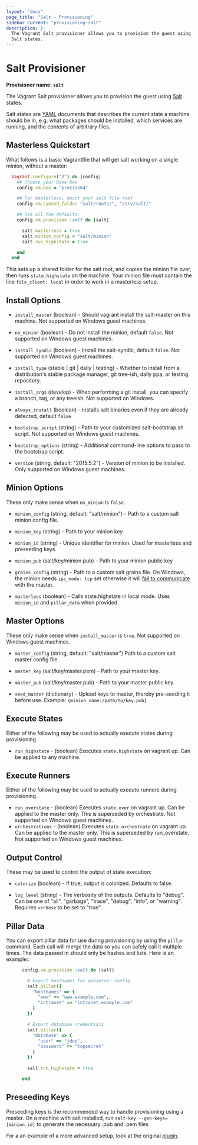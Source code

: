 ```yaml
---
layout: "docs"
page_title: "Salt - Provisioning"
sidebar_current: "provisioning-salt"
description: |-
  The Vagrant Salt provisioner allows you to provision the guest using
  Salt states.
---
```

# Salt Provisioner

**Provisioner name: `salt`**

The Vagrant Salt provisioner allows you to provision the guest using
[Salt](http://saltstack.com/) states.

Salt states are  [YAML](https://en.wikipedia.org/wiki/YAML) documents
that describes the current state a machine should be in, e.g. what
packages should be installed, which services are running, and the
contents of arbitrary files.

## Masterless Quickstart

What follows is a basic Vagrantfile that will get salt working
on a single minion, without a master:


```ruby
  Vagrant.configure("2") do |config|
    ## Choose your base box
    config.vm.box = "precise64"

    ## For masterless, mount your salt file root
    config.vm.synced_folder "salt/roots/", "/srv/salt/"

    ## Use all the defaults:
    config.vm.provision :salt do |salt|

      salt.masterless = true
      salt.minion_config = "salt/minion"
      salt.run_highstate = true

    end
  end
```

This sets up a shared folder for the salt root, and copies
the minion file over, then runs `state.highstate` on the
machine. Your minion file must contain the line
`file_client: local`  in order to work in a
masterless setup.

## Install Options

* `install_master`  (boolean) - Should vagrant install the salt-master
on this machine. Not supported on Windows guest machines.

* `no_minion`  (boolean) - Do not install the minion, default `false`. Not supported on Windows guest machines.

* `install_syndic`   (boolean) - Install the salt-syndic, default
`false`. Not supported on Windows guest machines.

* `install_type`  (stable | git | daily | testing) - Whether to install from a
distribution's stable package manager, git tree-ish, daily ppa, or testing repository.

* `install_args` (develop) - When performing a git install, you can specify a branch, tag, or any treeish. Not supported on Windows.

* `always_install`   (boolean) - Installs salt binaries even
 if they are already detected, default `false`

* `bootstrap_script` (string) - Path to your customized salt-bootstrap.sh script. Not supported on Windows guest machines.

* `bootstrap_options` (string) - Additional command-line options to
  pass to the bootstrap script.

* `version`  (string, default: "2015.5.2") - Version of minion to be installed. Only supported on Windows guest machines.

## Minion Options
These only make sense when `no_minion` is `false`.

* `minion_config`    (string, default: "salt/minion") - Path to
a custom salt minion config file.

* `minion_key`  (string) - Path to your minion key

* `minion_id`  (string) - Unique identifier for minion. Used for masterless and preseeding keys.

* `minion_pub`  (salt/key/minion.pub) - Path to your minion
public key

* `grains_config`  (string) - Path to a custom salt grains file. On Windows, the minion needs `ipc_mode: tcp` set otherwise it will [fail to communicate](https://github.com/saltstack/salt/issues/22796) with the master.

* `masterless`  (boolean) - Calls state.highstate in local mode. Uses `minion_id` and `pillar_data` when provided.

## Master Options
These only make sense when `install_master` is `true`. Not supported on Windows guest machines.

* `master_config` (string, default: "salt/master")
  Path to a custom salt master config file.

* `master_key` (salt/key/master.pem) - Path to your master key.

* `master_pub` (salt/key/master.pub) - Path to your master public key.

* `seed_master`  (dictionary) - Upload keys to master, thereby
pre-seeding it before use. Example: `{minion_name:/path/to/key.pub}`

## Execute States

Either of the following may be used to actually execute states
during provisioning.

* `run_highstate` - (boolean) Executes `state.highstate` on
vagrant up. Can be applied to any machine.

## Execute Runners

Either of the following may be used to actually execute runners
during provisioning.

* `run_overstate` - (boolean) Executes `state.over` on
vagrant up. Can be applied to the master only. This is superseded by orchestrate. Not supported on Windows guest machines.
* `orchestrations` - (boolean) Executes `state.orchestrate` on
vagrant up. Can be applied to the master only. This is superseded by run_overstate. Not supported on Windows guest machines.

## Output Control

These may be used to control the output of state execution:

* `colorize` (boolean) - If true, output is colorized. Defaults to false.

* `log_level` (string) - The verbosity of the outputs. Defaults to "debug".
  Can be one of "all", "garbage", "trace", "debug", "info", or
  "warning". Requires `verbose` to be set to "true".

## Pillar Data

You can export pillar data for use during provisioning by using the ``pillar``
command. Each call will merge the data so you can safely call it multiple
times. The data passed in should only be hashes and lists. Here is an example::

```ruby
      config.vm.provision :salt do |salt|

        # Export hostnames for webserver config
        salt.pillar({
          "hostnames" => {
            "www" => "www.example.com",
            "intranet" => "intranet.example.com"
          }
        })

        # Export database credentials
        salt.pillar({
          "database" => {
            "user" => "jdoe",
            "password" => "topsecret"
          }
        })

        salt.run_highstate = true

      end
```

## Preseeding Keys

Preseeding keys is the recommended way to handle provisioning
using a master.
On a machine with salt installed, run
`salt-key --gen-keys=[minion_id]` to generate the necessary
.pub and .pem files

For a an example of a more advanced setup, look at the original
[plugin](https://github.com/saltstack/salty-vagrant/tree/develop/example).
